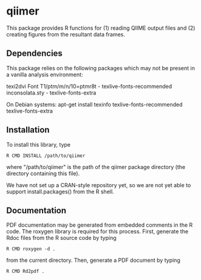 qiimer
======

This package provides R functions for (1) reading QIIME output files
and (2) creating figures from the resultant data frames.

Dependencies
------------
This package relies on the following packages which may not be present in a vanilla analysis environment:

texi2dvi
Font T1/ptm/m/n/10=ptmr8t - texlive-fonts-recommended
inconsolata.sty - texlive-fonts-extra

On Debian systems:
apt-get install texinfo texlive-fonts-recommended texlive-fonts-extra

Installation
------------

To install this library, type

    R CMD INSTALL /path/to/qiimer

where "/path/to/qiimer" is the path of the qiimer package directory
(the directory containing this file).

We have not set up a CRAN-style repository yet, so we are not yet able
to support install.packages() from the R shell.

Documentation
-------------

PDF documentation may be generated from embedded comments in the R
code.  The roxygen library is required for this process.  First,
generate the Rdoc files from the R source code by typing

    R CMD roxygen -d .

from the current directory.  Then, generate a PDF document by typing

    R CMD Rd2pdf .
